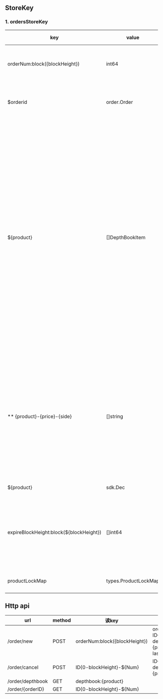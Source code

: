 ## StoreKey

### 1. ordersStoreKey 
| key                                    | value           |  number(keys)                 | value detail                                                                                                     | value size | clean up              | 备注                                            |
|----------------------------------------|-----------------|----------------------------|------------------------------------------------------------------------------------------------------------------|------------|-----------------------|-------------------------------------------------|
| orderNum:block({blockHeight})          | int64           |  区块高度                  | 每个区块的订单数量                                                                                                                 | <1k        | 每区块删除3天前的数据 | 某一区块的order数量                             |
| $orderid                               | order.Order     |  所有订单数量              | 每个订单                                                                                                                 | <1k        | 每区块删除3天前的数据 | 某一区块更新过的订单id列表                      |
| ${product}                              | []DepthBookItem |  币对数量           | 每个币对一个深度表，  假设某币对价格精度为当前价格的万分之一，<br>正常挂单都在当前价格+-5%以内，<br>则一个币对深度表中含有1000个表项   | >1k        |                       | 某一币对当前的深度表 <br>DepthBookItem数组      |
|** {product}-{price}-{side}             | []string        |  币对数量*价格可能取值数量 | 数组长度取决于某币对某价格的买/卖单数量<br> 平均值不好预估，峰值无上限                                           | >1k        |                       | 某一币对在某一价位的所有买单或卖单的订单id列表  |
| ${product}                             | sdk.Dec         |  币对数量                  |  当前价格                                                                                                                | <1k        |                       | 某一币对的最近成交价                            |
|expireBlockHeight:block(${blockHeight}) | []int64         |  区块高度                  | 在key高度，value里多少个区块的单是过期的                                                                                                                  |  < 1k      |                        |      某一区块应该处理的order过期的block        |
| productLockMap                         |types.ProductLockMap| 1                     | 所有被锁的pair
## Http api

| url              | method | 读key                         | 写key                                                                                                                                                       |
|------------------|--------|-------------------------------|-------------------------------------------------------------------------------------------------------------------------------------------------------------|
| /order/new       | POST   | orderNum:block({blockHeight}) | orderNum:block({blockHeight})<br>ID{0-blockHeight}-${Num}<br>depthbook:{product}<br>{product}-{price}-{side}<br>lastprice:{product}<br> |
| /order/cancel    | POST   | ID{0-blockHeight}-${Num}      | ID{0-blockHeight}-${Num}<br>depthbook:{product}<br>{product}-{price}-{side}                                                                                     |
| /order/depthbook | GET    | depthbook:{product}           |                                                                                                                                                             |
| /order/{orderID} | GET    | ID{0-blockHeight}-${Num}      |                                                                                                                                                             |

